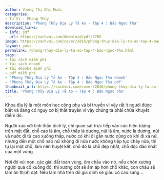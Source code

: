 ```yaml
---
author: Vương Thị Nhị Mười
categories:
- Tử Vi - Phong Thủy
description: 'Phong Thủy Địa Lý Tả Ao - Tập 4 : Bảo Ngọc Thư'
download_links:
- info: pdf
  url: https://sachvui.com/download/pdf/2765
image: https://sachvui.com/cover/2016/phong-thuy-dia-ly-ta-ao-tap-4-bao-ngoc-thu.jpg
layout: post
permalink: /phong-thuy-dia-ly-ta-ao-tap-4-bao-ngoc-thu.html
tags:
- tải sách miễn phí
- tải sách nhanh
- tải ebooks miễn phí
- pdf miễn phí
- 'Phong Thủy Địa Lý Tả Ao - Tập 4 : Bảo Ngọc Thư ebook'
- 'Phong Thủy Địa Lý Tả Ao - Tập 4 : Bảo Ngọc Thư pdf'
thumbnail_url: https://sachvui.com/cover/2016/phong-thuy-dia-ly-ta-ao-tap-4-bao-ngoc-thu.jpg
title: 'Phong Thủy Địa Lý Tả Ao - Tập 4 : Bảo Ngọc Thư'
---
```


 <div class="item-desc text-justify"> <p>Khoa địa lý là một môn học công phu và bí truyền vì vậy rất ít người được biết và đang có nguy cơ bị thất truyền vì vậy chúng ta phải chữa khuyết điểm đó.<br><br>Người xưa với tinh thần dịch lý, chỉ quan sát trực tiếp vào các hiện tượng trên mặt đất, chỗ cao là âm, chỗ thấp là dương, núi là âm, nước là dương, núi và nước đi từ cao xuống thấp, nước có khi đi gần nước cũng có khi đi xa núi, nhưng đến một chỗ nào núi không đi nữa nước không tiếp tục chảy nữa, thì tụ lại một chỗ, làm nên huyệt kết, chỗ đó là chỗ đẹp nhất, chỗ độc đáo nhất của một vùng<br><br>Nơi đó núi non, các giải đất toàn vùng, ôm chầu vào nó. nếu chôn xương người quá cố xuống đó, thì xương cốt sẽ ấm áp hơn chỗ khác, con cháu sẽ làm ăn thịnh đạt. Nếu làm nhà trên đó gia đình sẽ giầu có cao sang...</p> </div>